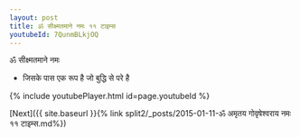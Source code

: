 ```yaml
---
layout: post
title: ॐ सीक्ष्मतमाने नमः ११ टाइम्स
youtubeId: 7QunmBLkjOQ
---
```

 
 
 ॐ सीक्ष्मतमाने नमः  
 
 -  जिसके पास एक रूप है जो बुद्धि से परे है 
 
  
 
  
 
 
 
 
 
 


{% include youtubePlayer.html id=page.youtubeId %}
 
[Next]({{ site.baseurl }}{% link  split2/_posts/2015-01-11-ॐ अमृतय गोवृषेश्वराय नमः ११ टाइम्स.md%})
 
